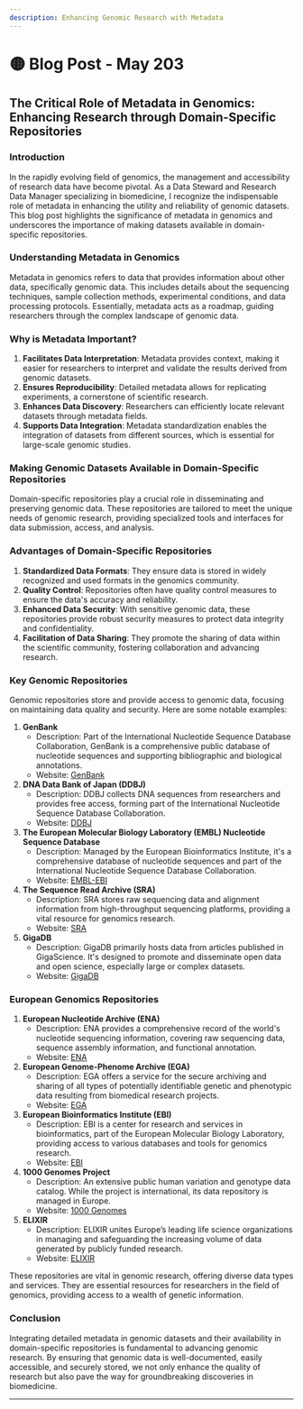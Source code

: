 ```yaml
---
description: Enhancing Genomic Research with Metadata
---
```


# 🟡 Blog Post - May 203

## The Critical Role of Metadata in Genomics: Enhancing Research through Domain-Specific Repositories

### Introduction

In the rapidly evolving field of genomics, the management and accessibility of research data have become pivotal. As a Data Steward and Research Data Manager specializing in biomedicine, I recognize the indispensable role of metadata in enhancing the utility and reliability of genomic datasets. This blog post highlights the significance of metadata in genomics and underscores the importance of making datasets available in domain-specific repositories.

### Understanding Metadata in Genomics

Metadata in genomics refers to data that provides information about other data, specifically genomic data. This includes details about the sequencing techniques, sample collection methods, experimental conditions, and data processing protocols. Essentially, metadata acts as a roadmap, guiding researchers through the complex landscape of genomic data.

### Why is Metadata Important?

1. &#x20;**Facilitates Data Interpretation**: Metadata provides context, making it easier for researchers to interpret and validate the results derived from genomic datasets.
2. &#x20;**Ensures Reproducibility**: Detailed metadata allows for replicating experiments, a cornerstone of scientific research.
3. &#x20;**Enhances Data Discovery**: Researchers can efficiently locate relevant datasets through metadata fields.
4. &#x20;**Supports  Data Integration**: Metadata standardization enables the integration of datasets from different sources, which is essential for large-scale genomic studies.

### Making Genomic Datasets Available in Domain-Specific Repositories

Domain-specific repositories play a crucial role in disseminating and preserving genomic data. These repositories are tailored to meet the unique needs of genomic research, providing specialized tools and interfaces for data submission, access, and analysis.

### Advantages of Domain-Specific Repositories

1. &#x20;**Standardized Data Formats**: They ensure data is stored in widely recognized and used formats in the genomics community.
2. &#x20;**Quality Control**: Repositories often have quality control measures to ensure the data's accuracy and reliability.
3. &#x20;**Enhanced Data Security**: With sensitive genomic data, these repositories provide robust security measures to protect data integrity and confidentiality.
4. &#x20;**Facilitation of Data Sharing**: They promote the sharing of data within the scientific community, fostering collaboration and advancing research.

### Key Genomic Repositories

Genomic repositories store and provide access to genomic data, focusing on maintaining data quality and security. Here are some notable examples:

1. **GenBank**
   * Description: Part of the International Nucleotide Sequence Database Collaboration, GenBank is a comprehensive public database of nucleotide sequences and supporting bibliographic and biological annotations.
   * Website: [GenBank](https://www.ncbi.nlm.nih.gov/genbank/)
2. **DNA Data Bank of Japan (DDBJ)**
   * Description: DDBJ collects DNA sequences from researchers and provides free access, forming part of the International Nucleotide Sequence Database Collaboration.
   * Website: [DDBJ](https://www.ddbj.nig.ac.jp/)
3. **The European Molecular Biology Laboratory (EMBL) Nucleotide Sequence Database**
   * Description: Managed by the European Bioinformatics Institute, it's a comprehensive database of nucleotide sequences and part of the International Nucleotide Sequence Database Collaboration.
   * Website: [EMBL-EBI](https://www.ebi.ac.uk/)
4. **The Sequence Read Archive (SRA)**
   * Description: SRA stores raw sequencing data and alignment information from high-throughput sequencing platforms, providing a vital resource for genomics research.
   * Website: [SRA](https://www.ncbi.nlm.nih.gov/sra)
5. **GigaDB**
   * Description: GigaDB primarily hosts data from articles published in GigaScience. It's designed to promote and disseminate open data and open science, especially large or complex datasets.
   * Website: [GigaDB](http://gigadb.org/)

### European Genomics Repositories

1. **European Nucleotide Archive (ENA)**
   * Description: ENA provides a comprehensive record of the world's nucleotide sequencing information, covering raw sequencing data, sequence assembly information, and functional annotation.
   * Website: [ENA](https://www.ebi.ac.uk/ena)
2. **European Genome-Phenome Archive (EGA)**
   * Description: EGA offers a service for the secure archiving and sharing of all types of potentially identifiable genetic and phenotypic data resulting from biomedical research projects.
   * Website: [EGA](https://ega-archive.org/)
3. **European Bioinformatics Institute (EBI)**
   * Description: EBI is a center for research and services in bioinformatics, part of the European Molecular Biology Laboratory, providing access to various databases and tools for genomics research.
   * Website: [EBI](https://www.ebi.ac.uk/)
4. **1000 Genomes Project**
   * Description: An extensive public human variation and genotype data catalog. While the project is international, its data repository is managed in Europe.
   * Website: [1000 Genomes](http://www.internationalgenome.org/)
5. **ELIXIR**
   * Description: ELIXIR unites Europe’s leading life science organizations in managing and safeguarding the increasing volume of data generated by publicly funded research.
   * Website: [ELIXIR](https://elixir-europe.org/)

These repositories are vital in genomic research, offering diverse data types and services. They are essential resources for researchers in the field of genomics, providing access to a wealth of genetic information.

### Conclusion

Integrating detailed metadata in genomic datasets and their availability in domain-specific repositories is fundamental to advancing genomic research. By ensuring that genomic data is well-documented, easily accessible, and securely stored, we not only enhance the quality of research but also pave the way for groundbreaking discoveries in biomedicine.

***

&#x20;
